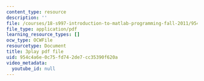 ```yaml
---
content_type: resource
description: ''
file: /courses/18-s997-introduction-to-matlab-programming-fall-2011/954c4a6e0c75fd742de7cc35390f620a_OisFNNzz3xQ.pdf
file_type: application/pdf
learning_resource_types: []
ocw_type: OCWFile
resourcetype: Document
title: 3play pdf file
uid: 954c4a6e-0c75-fd74-2de7-cc35390f620a
video_metadata:
  youtube_id: null
---
```

